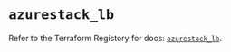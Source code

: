 # `azurestack_lb`

Refer to the Terraform Registory for docs: [`azurestack_lb`](https://www.terraform.io/docs/providers/azurestack/r/lb).
